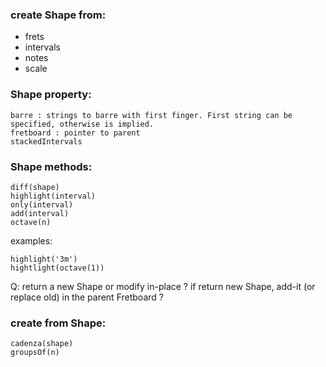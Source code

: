 

### create Shape from:

- frets
- intervals
- notes
- scale

### Shape property:

    barre : strings to barre with first finger. First string can be specified, otherwise is implied.
    fretboard : pointer to parent
    stackedIntervals       

### Shape methods:

    diff(shape) 
    highlight(interval)
    only(interval)
    add(interval)
    octave(n)

examples:

    highlight('3m')
    hightlight(octave(1))
    
Q: return a new Shape or modify in-place ? if return new Shape, add-it (or replace old) in the parent Fretboard ?

    
    
### create from Shape:

    cadenza(shape)
    groupsOf(n)
    
    
    
    
    
    
    

